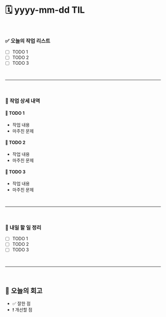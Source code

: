 # 🗓️ yyyy-mm-dd TIL

<br>

### ✅ 오늘의 작업 리스트  
- [ ] TODO 1  
- [ ] TODO 2  
- [ ] TODO 3  

<br>

---

<br>

### 📌 작업 상세 내역  

#### 🔹 TODO 1  
- 작업 내용<br>
- 마주친 문제<br>

#### 🔹 TODO 2  
- 작업 내용<br>
- 마주친 문제<br>

#### 🔹 TODO 3  
- 작업 내용<br>
- 마주친 문제<br>

<br>

---

<br>

### 🚀 내일 할 일 정리  

- [ ] TODO 1  
- [ ] TODO 2  
- [ ] TODO 3  

<br>

---

<br>

## 🧐 오늘의 회고  

- ✅ 잘한 점<br>
- ❗ 개선할 점<br> 



<br><br><br>